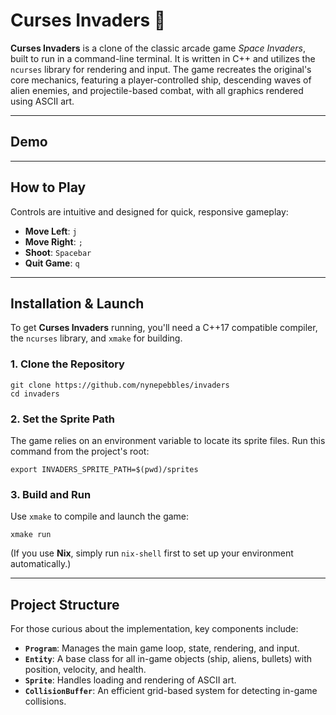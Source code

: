 # Curses Invaders 👾

**Curses Invaders** is a clone of the classic arcade game *Space Invaders*, built to run in a command-line terminal. It is written in C++ and utilizes the `ncurses` library for rendering and input. The game recreates the original's core mechanics, featuring a player-controlled ship, descending waves of alien enemies, and projectile-based combat, with all graphics rendered using ASCII art.

---

## Demo


---

## How to Play

Controls are intuitive and designed for quick, responsive gameplay:

* **Move Left**: `j`
* **Move Right**: `;`
* **Shoot**: `Spacebar`
* **Quit Game**: `q`

---

## Installation & Launch

To get **Curses Invaders** running, you'll need a C++17 compatible compiler, the `ncurses` library, and `xmake` for building.

### 1. Clone the Repository

    git clone https://github.com/nynepebbles/invaders
    cd invaders

### 2. Set the Sprite Path

The game relies on an environment variable to locate its sprite files. Run this command from the project's root:

    export INVADERS_SPRITE_PATH=$(pwd)/sprites

### 3. Build and Run

Use `xmake` to compile and launch the game:

    xmake run

(If you use **Nix**, simply run `nix-shell` first to set up your environment automatically.)

---

## Project Structure

For those curious about the implementation, key components include:

* **`Program`**: Manages the main game loop, state, rendering, and input.
* **`Entity`**: A base class for all in-game objects (ship, aliens, bullets) with position, velocity, and health.
* **`Sprite`**: Handles loading and rendering of ASCII art.
* **`CollisionBuffer`**: An efficient grid-based system for detecting in-game collisions.
